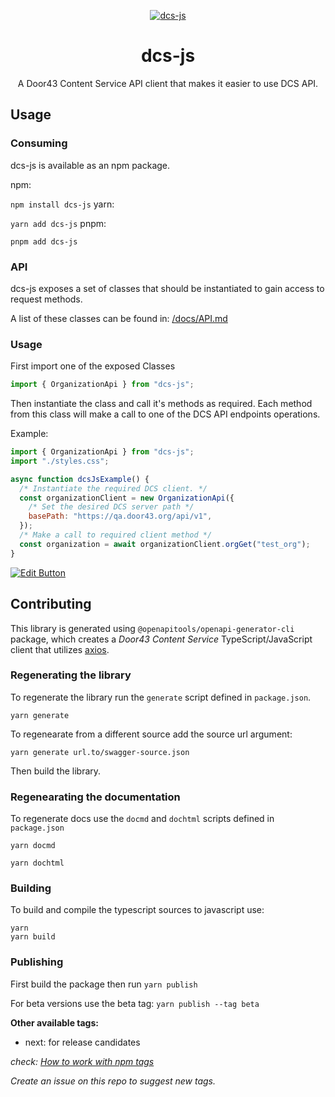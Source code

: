<!-- markdownlint-disable -->
<p align="center">
  <a href="https://dcs-js.netlify.app/" rel="noopener" target="_blank"><img src="https://socialify.git.ci/unfoldingWord/dcs-js/image?description=1&descriptionEditable=A%20javascript%20client%20for%20Door43%20Content%20Service&font=Raleway&issues=1&language=1&logo=https%3A%2F%2Fgit.door43.org%2Fassets%2Fimg%2Flogo.svg&owner=1&pattern=Plus&pulls=1&theme=Light" alt="dcs-js" />
</a>
</p>
<h1 align="center">dcs-js</h1>
<p align="center">
A Door43 Content Service API client that makes it easier to use DCS API.
</p>

## Usage

### Consuming

dcs-js is available as an npm package.

npm:

`npm install dcs-js`
yarn:

`yarn add dcs-js`
pnpm:

`pnpm add dcs-js`

### API

dcs-js exposes a set of classes that should be instantiated to gain access to request methods.

A list of these classes can be found in: [/docs/API.md](/docs/API.md)

### Usage

First import one of the exposed Classes

```js
import { OrganizationApi } from "dcs-js";
```

Then instantiate the class and call it's methods as required. Each method from this class will make a call to one of the DCS API endpoints operations.

Example:

```js
import { OrganizationApi } from "dcs-js";
import "./styles.css";

async function dcsJsExample() {
  /* Instantiate the required DCS client. */
  const organizationClient = new OrganizationApi({
    /* Set the desired DCS server path */
    basePath: "https://qa.door43.org/api/v1",
  });
  /* Make a call to required client method */
  const organization = await organizationClient.orgGet("test_org");
}
```

[![Edit Button](https://codesandbox.io/static/img/play-codesandbox.svg)](https://codesandbox.io/s/dcs-js-playground-u26eyp)

###

## Contributing

This library is generated using `@openapitools/openapi-generator-cli` package, which creates a _Door43 Content Service_ TypeScript/JavaScript client that utilizes [axios](https://github.com/axios/axios).

### Regenerating the library

To regenerate the library run the `generate` script defined in `package.json`.

```
yarn generate
```

To regenearate from a different source add the source url argument:

```
yarn generate url.to/swagger-source.json
```

Then build the library.

### Regenearating the documentation

To regenerate docs use the `docmd` and `dochtml` scripts defined in `package.json`

```
yarn docmd
```

```
yarn dochtml
```

### Building

To build and compile the typescript sources to javascript use:

```
yarn
yarn build
```

### Publishing

First build the package then run `yarn publish`

For beta versions use the beta tag:
`yarn publish --tag beta`

**Other available tags:**

- next: for release candidates

_check: [How to work with npm tags](https://dev.to/andywer/how-to-use-npm-tags-4lla)_

_Create an issue on this repo to suggest new tags._

